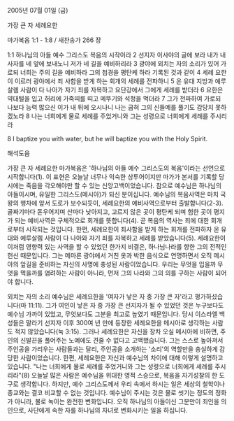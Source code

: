 2005년 07월 01일 (금)

가장 큰 자 세례요한



마가복음 1:1 - 1:8 / 새찬송가 266 장


1:1 하나님의 아들 예수 그리스도 복음의 시작이라 2 선지자 이사야의 글에 보라 내가 내 사자를 네 앞에 보내노니 저가 네 길을 예비하리라 3 광야에 외치는 자의 소리가 있어 가로되 너희는 주의 길을 예비하라 그의 첩경을 평탄케 하라 기록된 것과 같이 4 세례 요한이 이르러 광야에서 죄 사함을 받게 하는 회개의 세례를 전파하니 5 온 유대 지방과 예루살렘 사람이 다 나아가 자기 죄를 자복하고 요단강에서 그에게 세례를 받더라 6 요한은 약대털을 입고 허리에 가죽띠를 띠고 메뚜기와 석청을 먹더라 7 그가 전파하여 가로되 나보다 능력 많으신 이가 내 뒤에 오시나니 나는 굽혀 그의 신들메를 풀기도 감당치 못하겠노라 8 나는 너희에게 물로 세례를 주었거니와 그는 성령으로 너희에게 세례를 주시리라

8 I baptize you with water, but he will baptize you with the Holy Spirit.

해석도움





가장 큰 자 세례요한
마가복음은 '하나님의 아들 예수 그리스도의 복음'이라는 선언으로 시작합니다(1). 이 표현은 오늘날 너무나 익숙한 상투어이지만 마가가 본서를 기록할 당시에는 죽음을 각오해야만 할 수 있는 신앙고백이었습니다. 참으로 예수님은 하나님의 아들이시며, 유일한 그리스도(메시아)가 되신 분이십니다. 예수님의 복음사역은 마치 국왕의 행차에 앞서 도로가 보수되듯이, 세례요한의 예비사역으로부터 출발합니다(2-3). 골짜기마다 돋우어지며 산마다 낮아지고, 고르지 않은 곳이 평탄케 되며 험한 곳이 평지가 되는 예비사역은 구체적으로 회개를 뜻합니다(4). 곧 복음의 역사는 죄에 대한 회개로부터 시작되는 것입니다. 한편, 세례요한이 죄사함을 받게 하는 회개를 전파하자 온 유대와 예루살렘 사람이 다 나아와 자기 죄를 자복하고 세례를 받았습니다(5). 세례요한이 이처럼 영향력 있는 사역을 할 수 있었던 한가지 비결은, 하나님나라를 향한 그의 전적인 헌신 때문입니다. 그는 메마른 광야에서 거친 옷과 박한 음식으로 연명하면서 오직 메시아의 앞길을 준비하는 자신의 사명에 충성된 사람이었습니다. 우리는 무엇을 입을까 무엇을 먹을까를 염려하는 사람이 아니라, 먼저 그의 나라와 그의 의를 구하는 사람이 되어야 합니다.

외치는 자의 소리
예수님은 세례요한을 '여자가 낳은 자 중 가장 큰 자'라고 평가하셨습니다(마 11:11). 그가 여인이 낳은 자 중 가장 큰 선지자가 될 수 있었던 것은 누구보다도 예수님 가까이 있었고, 무엇보다도 그분을 최고로 높였기 때문입니다. 당시 이스라엘 백성들은 말라기 선지자 이후 300여 년 만에 등장한 세례요한을 메시아로 생각하는 사람도 적지 않았습니다(눅 3:15). 그러나 세례요한은 자신을 장차 오실 메시아에 비하면, 주인의 신발끈을 풀어주는 노예에도 견줄 수 없다고 고백했습니다. 그는 스스로 높아져서 주인공을 가리우는 사람들과는 달리, 주인공을 소개하는 '소리'의 역할만을 충실하게 감당한 사람이었습니다. 한편, 세례요한은 자신과 예수님의 차이에 대해 이렇게 설명하고 있습니다. "나는 너희에게 물로 세례를 주었거니와 그는 성령으로 너희에게 세례를 주시리라"(8) 오늘날 많은 사람은 예수님을 위대한 영적 스승으로, 복음을 자기성찰의 한 도구로 생각합니다. 하지만, 예수 그리스도께서 우리 속에서 하시는 일은 세상의 철학이나 종교와는 결코 비교할 수 없는 것입니다. 예수님이 주시는 것은 물로 씻기는 정도의 정화가 아니라, 불로 녹이는 완전한 변화입니다. 오직 하나님의 아들이신 그분만이 죄인을 의인으로, 사단에게 속한 자를 하나님의 자녀로 변화시키는 일을 하십니다.